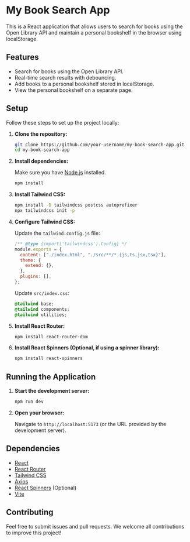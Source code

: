 # My Book Search App

This is a React application that allows users to search for books using the Open Library API and maintain a personal bookshelf in the browser using localStorage.

## Features

- Search for books using the Open Library API.
- Real-time search results with debouncing.
- Add books to a personal bookshelf stored in localStorage.
- View the personal bookshelf on a separate page.

## Setup

Follow these steps to set up the project locally:

1. **Clone the repository:**

   ```bash
   git clone https://github.com/your-username/my-book-search-app.git
   cd my-book-search-app
   ```

2. **Install dependencies:**

   Make sure you have [Node.js](https://nodejs.org/) installed.

   ```bash
   npm install
   ```

3. **Install Tailwind CSS:**

   ```bash
   npm install -D tailwindcss postcss autoprefixer
   npx tailwindcss init -p
   ```

4. **Configure Tailwind CSS:**

   Update the `tailwind.config.js` file:

   ```js
   /** @type {import('tailwindcss').Config} */
   module.exports = {
     content: ["./index.html", "./src/**/*.{js,ts,jsx,tsx}"],
     theme: {
       extend: {},
     },
     plugins: [],
   };
   ```

   Update `src/index.css`:

   ```css
   @tailwind base;
   @tailwind components;
   @tailwind utilities;
   ```

5. **Install React Router:**

   ```bash
   npm install react-router-dom
   ```

6. **Install React Spinners (Optional, if using a spinner library):**

   ```bash
   npm install react-spinners
   ```

## Running the Application

1. **Start the development server:**

   ```bash
   npm run dev
   ```

2. **Open your browser:**

   Navigate to `http://localhost:5173` (or the URL provided by the development server).

## Dependencies

- [React](https://reactjs.org/)
- [React Router](https://reactrouter.com/)
- [Tailwind CSS](https://tailwindcss.com/)
- [Axios](https://axios-http.com/)
- [React Spinners](https://www.davidhu.io/react-spinners/) (Optional)
- [Vite](https://vitejs.dev/)

## Contributing

Feel free to submit issues and pull requests. We welcome all contributions to improve this project!
